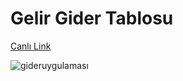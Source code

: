 # Gelir Gider Tablosu


<a href="https://gelir-gider-tablosu.netlify.app">Canlı Link</a>

![gideruygulaması](giderapp.gif)
